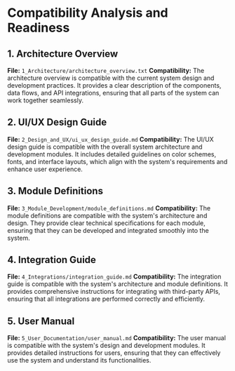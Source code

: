 # Compatibility Analysis and Readiness

## 1. Architecture Overview
**File:** `1_Architecture/architecture_overview.txt`
**Compatibility:** The architecture overview is compatible with the current system design and development practices. It provides a clear description of the components, data flows, and API integrations, ensuring that all parts of the system can work together seamlessly.

## 2. UI/UX Design Guide
**File:** `2_Design_and_UX/ui_ux_design_guide.md`
**Compatibility:** The UI/UX design guide is compatible with the overall system architecture and development modules. It includes detailed guidelines on color schemes, fonts, and interface layouts, which align with the system's requirements and enhance user experience.

## 3. Module Definitions
**File:** `3_Module_Development/module_definitions.md`
**Compatibility:** The module definitions are compatible with the system's architecture and design. They provide clear technical specifications for each module, ensuring that they can be developed and integrated smoothly into the system.

## 4. Integration Guide
**File:** `4_Integrations/integration_guide.md`
**Compatibility:** The integration guide is compatible with the system's architecture and module definitions. It provides comprehensive instructions for integrating with third-party APIs, ensuring that all integrations are performed correctly and efficiently.

## 5. User Manual
**File:** `5_User_Documentation/user_manual.md`
**Compatibility:** The user manual is compatible with the system's design and development modules. It provides detailed instructions for users, ensuring that they can effectively use the system and understand its functionalities.
